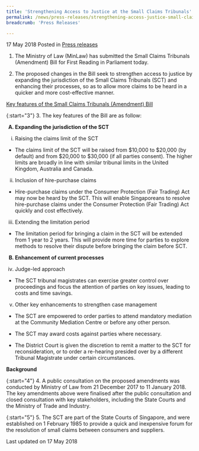 ```yaml
---
title: 'Strengthening Access to Justice at the Small Claims Tribunals'
permalink: /news/press-releases/strengthening-access-justice-small-claims-tribunal/
breadcrumb: 'Press Releases'

---
```



17 May 2018 Posted in [Press releases](/news/press-releases)


1. The Ministry of Law (MinLaw) has submitted the Small Claims Tribunals (Amendment) Bill for First Reading in Parliament today.

2. The proposed changes in the Bill seek to strengthen access to justice by expanding the jurisdiction of the Small Claims Tribunals (SCT) and enhancing their processes, so as to allow more claims to be heard in a quicker and more cost-effective manner.



<u>Key features of the Small Claims Tribunals (Amendment) Bill</u>

{:start="3"}
3. The key features of the Bill are as follow:

<ol style="list-style-type: upper-alpha; font-weight: bold;">
  <li> Expanding the jurisdiction of the SCT</li>
</ol>

<ol style="list-style-type: lower-roman">
  <li>Raising the claims limit of the SCT</li>
</ol>

* The claims limit of the SCT will be raised from $10,000 to $20,000 (by default) and from $20,000 to $30,000 (if all parties consent). The higher limits are broadly in line with similar tribunal limits in the United Kingdom, Australia and Canada.


<ol start="2" style="list-style-type: lower-roman">
  <li>Inclusion of hire-purchase claims</li>
</ol>


* Hire-purchase claims under the Consumer Protection (Fair Trading) Act may now be heard by the SCT. This will enable Singaporeans to resolve hire-purchase claims under the Consumer Protection (Fair Trading) Act quickly and cost effectively.


<ol start="3" style="list-style-type: lower-roman">
  <li>Extending the limitation period</li>
</ol>


* The limitation period for bringing a claim in the SCT will be extended from 1 year to 2 years. This will provide more time for parties to explore methods to resolve their dispute before bringing the claim before SCT.


<ol start="2" style="list-style-type: upper-alpha; font-weight: bold;">
  <li> Enhancement of current processes</li>  
</ol>


<ol start="4" style="list-style-type: lower-roman">
  <li>Judge-led approach</li>
</ol>


* The SCT tribunal magistrates can exercise greater control over proceedings and focus the attention of parties on key issues, leading to costs and time savings.


<ol start="5" style="list-style-type: lower-roman">
  <li>Other key enhancements to strengthen case management</li>
</ol>



* The SCT are empowered to order parties to attend mandatory mediation at the Community Mediation Centre or before any other person.

* The SCT may award costs against parties where necessary.

* The District Court is given the discretion to remit a matter to the SCT for reconsideration, or to order a re-hearing presided over by a different Tribunal Magistrate under certain circumstances.

**Background**

{:start="4"}
4. A public consultation on the proposed amendments was conducted by Ministry of Law from 21 December 2017 to 11 January 2018. The key amendments above were finalised after the public consultation and closed consultation with key stakeholders, including the State Courts and the Ministry of Trade and Industry.


{:start="5"}
5. The SCT are part of the State Courts of Singapore, and were established on 1 February 1985 to provide a quick and inexpensive forum for the resolution of small claims between consumers and suppliers.


<p class="right-side-updated">Last updated on 17 May 2018</p> 
